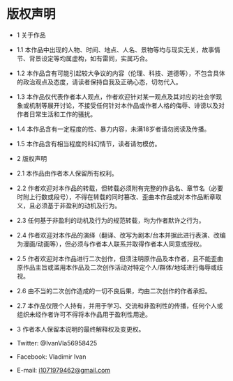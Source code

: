 # 版权声明

- 1 关于作品
- 1.1 本作品中出现的人物、时间、地点、人名、景物等均与现实无关，故事情节、背景设定等均属虚构，如有雷同，实属巧合。
- 1.2 本作品含有可能引起较大争议的内容（伦理、科技、道德等），不包含具体的政治观点及态度，请读者保持自我及正确心态，切勿代入。
- 1.3 本作品仅代表作者本人观点，作者欢迎针对某一观点及其对应的社会学现象或机制等展开讨论，不接受任何针对本作品或作者人格的侮辱、诽谤以及对作者日常生活和工作的骚扰。
- 1.4 本作品含有一定程度的性、暴力内容，未满18岁者请勿阅读及传播。
- 1.5 本作品含有相当程度的科幻情节，读者请勿模仿。
- 2 版权声明
- 2.1 本作品由作者本人保留所有权利。
- 2.2 作者欢迎对本作品的转载，但转载必须附有完整的作品名、章节名（必要时附上行数或段号），不得在转载的同时篡改、歪曲本作品或对本作品断章取义，且必须基于非盈利的动机及行为。
- 2.3 任何基于非盈利的动机及行为的规范转载，均为作者默许之行为。
- 2.4 作者欢迎对本作品的演绎（翻译、改写为剧本/台本并据此进行表演、改编为漫画/动画等），但必须与作者本人联系并取得作者本人同意或授权。
- 2.5 作者欢迎对本作品进行二次创作，但须注明原作品及本作者，且不能歪曲原作品主旨或滥用本作品及二次创作活动对特定个人/群体/地域进行侮辱或歧视。
- 2.6 由不当的二次创作造成的一切不良后果，均由二次创作的作者承担。
- 2.7 本作品仅限个人持有，并用于学习、交流和非盈利性的传播，任何个人或组织未经作者许可不得将本作品用于盈利性用途。
- 3 作者本人保留本说明的最终解释权及变更权。

- Twitter: @IvanVla56958425
- Facebook: Vladimir Ivan
- E-mail: i1071979462@gmail.com
